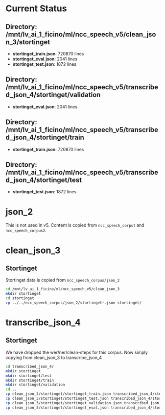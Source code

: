 
# Current Status
## Directory: /mnt/lv_ai_1_ficino/ml/ncc_speech_v5/clean_json_3/stortinget
- **stortinget_train.json**: 720870 lines
- **stortinget_eval.json**: 2041 lines
- **stortinget_test.json**: 1872 lines

## Directory: /mnt/lv_ai_1_ficino/ml/ncc_speech_v5/transcribed_json_4/stortinget/validation
- **stortinget_eval.json**: 2041 lines

## Directory: /mnt/lv_ai_1_ficino/ml/ncc_speech_v5/transcribed_json_4/stortinget/train
- **stortinget_train.json**: 720870 lines

## Directory: /mnt/lv_ai_1_ficino/ml/ncc_speech_v5/transcribed_json_4/stortinget/test
- **stortinget_test.json**: 1872 lines

# json_2
This is not used in v5. Content is copied from ```ncc_speech_corput``` and ```ncc_speech_corpus2```.

# clean_json_3
## Stortinget
Stortinget data is copied from ```ncc_speech_corpus/json_2```
```bash
cd /mnt/lv_ai_1_ficino/ml/ncc_speech_v5/clean_json_3
mkdir stortinget
cd stortinget
cp ../../ncc_speech_corpus/json_2/stortinget*.json stortinget/
```

# transcribe_json_4
## Stortinget
We have dropped the wer/ner/clean-steps for this corpus. Now simply copying from clean_json_3 to transcribe_json_4
```bash
cd transcribed_json_4/
mkdir stortinget
mkdir stortinget/test
mkdir stortinget/train
mkdir stortinget/validation
cd ..
cp clean_json_3/stortinget/stortinget_train.json transcribed_json_4/stortinget/train/
cp clean_json_3/stortinget/stortinget_test.json transcribed_json_4/stortinget/test/
cp clean_json_3/stortinget/stortinget_validation.json transcribed_json_4/stortinget/validation/
cp clean_json_3/stortinget/stortinget_eval.json transcribed_json_4/stortinget/validation/
```


